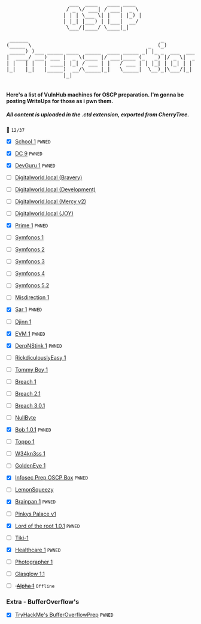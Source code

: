 <pre>
                         
                    ___  ____   ____ ____  
                   / _ \/ ___| / ___|  _ \ 
                  | | | \___ \| |   | |_) |
                  | |_| |___) | |___|  __/ 
                   \___/|____/ \____|_|    
                         
 ______                                          _             
(_____ \                                     _  (_)            
 _____) )___ _____ ____  _____  ____ _____ _| |_ _  ___  ____  
|  ____/ ___) ___ |  _ \(____ |/ ___|____ (_   _) |/ _ \|  _ \ 
| |   | |   | ____| |_| / ___ | |   / ___ | | |_| | |_| | | | |
|_|   |_|   |_____)  __/\_____|_|   \_____|  \__)_|\___/|_| |_|
                  |_|                                          

</pre>

#### Here's a list of VulnHub machines for OSCP preparation. I'm gonna be posting WriteUps for those as i pwn them.

##### All content is uploaded in the .ctd extension, exported from CherryTree.
  
:dart: `12/37`
 
- [X] [School 1]( https://www.vulnhub.com/entry/school-1,613/) `PWNED`
- [x] [DC 9](https://www.vulnhub.com/entry/dc-9,412/) `PWNED`
- [x] [DevGuru 1](https://www.vulnhub.com/entry/devguru-1,620/) `PWNED`
- [ ] [Digitalworld.local (Bravery)](https://www.vulnhub.com/entry/digitalworldlocal-bravery,281/)
- [ ] [Digitalworld.local (Development)](https://www.vulnhub.com/entry/digitalworldlocal-development,280/)
- [ ] [Digitalworld.local (Mercy v2)](https://www.vulnhub.com/entry/digitalworldlocal-mercy-v2,263/)
- [ ] [Digitalworld.local (JOY)](https://www.vulnhub.com/entry/digitalworldlocal-joy,298/)
- [x] [Prime 1](https://www.vulnhub.com/entry/prime-1,358/) `PWNED`
- [ ] [Symfonos 1](https://www.vulnhub.com/entry/symfonos-1,322/)
- [ ] [Symfonos 2](https://www.vulnhub.com/entry/symfonos-2,331/)
- [ ] [Symfonos 3](https://www.vulnhub.com/entry/symfonos-3,332/)
- [ ] [Symfonos 4](https://www.vulnhub.com/entry/symfonos-4,347/)
- [ ] [Symfonos 5.2](https://www.vulnhub.com/entry/symfonos-52,415/)
- [ ] [Misdirection 1](https://www.vulnhub.com/entry/misdirection-1,371/)
- [X] [Sar 1](https://www.vulnhub.com/entry/sar-1,425/) `PWNED`
- [ ] [Djinn 1](https://www.vulnhub.com/entry/djinn-1,397/)
- [X] [EVM 1](https://www.vulnhub.com/entry/evm-1,391/) `PWNED`
- [X] [DerpNStink 1](https://www.vulnhub.com/entry/derpnstink-1,221/) `PWNED`
- [ ] [RickdiculouslyEasy 1](https://www.vulnhub.com/entry/rickdiculouslyeasy-1,207/)
- [ ] [Tommy Boy 1](https://www.vulnhub.com/entry/tommy-boy-1,157/)
- [ ] [Breach 1](https://www.vulnhub.com/entry/breach-1,152/)
- [ ] [Breach 2.1](https://www.vulnhub.com/entry/breach-21,159/)
- [ ] [Breach 3.0.1](https://www.vulnhub.com/entry/breach-301,177/)
- [ ] [NullByte](https://www.vulnhub.com/entry/nullbyte-1,126/)
- [X] [Bob 1.0.1](https://www.vulnhub.com/entry/bob-101,226/) `PWNED`
- [ ] [Toppo 1](https://www.vulnhub.com/entry/toppo-1,245/)
- [ ] [W34kn3ss 1](https://www.vulnhub.com/entry/w34kn3ss-1,270/)
- [ ] [GoldenEye 1](https://www.vulnhub.com/entry/goldeneye-1,240/)
- [X] [Infosec Prep OSCP Box](https://www.vulnhub.com/entry/infosec-prep-oscp,508/) `PWNED`
- [ ] [LemonSqueezy](https://www.vulnhub.com/entry/lemonsqueezy-1,473/)
- [X] [Brainpan 1](https://www.vulnhub.com/entry/brainpan-1,51/) `PWNED`
- [ ] [Pinkys Palace v1](https://www.vulnhub.com/entry/pinkys-palace-v1,225/)
- [X] [Lord of the root 1.0.1](https://www.vulnhub.com/entry/lord-of-the-root-101,129/) `PWNED`
- [ ] [Tiki-1](https://www.vulnhub.com/entry/tiki-1,525/)
- [X] [Healthcare 1](https://www.vulnhub.com/entry/healthcare-1,522/) `PWNED`
- [ ] [Photographer 1](https://www.vulnhub.com/entry/photographer-1,519/)
- [ ] [Glasglow 1.1](https://www.vulnhub.com/entry/glasgow-smile-11,491/)
- [ ] <strike> [Alpha 1](https://www.vulnhub.com/entry/alfa-1,655/)</strike> `Offline`


### Extra - BufferOverflow's

- [X] [TryHackMe's BufferOverflowPrep](https://tryhackme.com/room/bufferoverflowprep) `PWNED`
